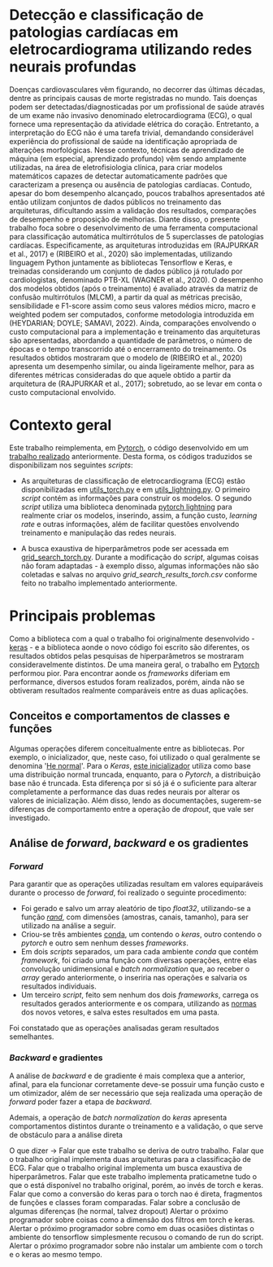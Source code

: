 # Detecção e classificação de patologias cardíacas em eletrocardiograma utilizando redes neurais profundas


Doenças cardiovasculares vêm figurando, no decorrer das últimas décadas, dentre as principais causas de morte registradas no mundo. Tais doenças podem ser detectadas/diagnosticadas por um profissional de saúde através de um exame não invasivo denominado eletrocardiograma (ECG), o qual fornece uma representação da atividade elétrica do coração. Entretanto, a interpretação do ECG não é uma tarefa trivial, demandando considerável experiência do profissional de saúde na identificação apropriada de alterações morfológicas. Nesse contexto, técnicas de aprendizado de máquina (em especial, aprendizado profundo) vêm sendo amplamente utilizadas, na área de eletrofisiologia clínica, para criar modelos matemáticos capazes de detectar automaticamente padrões que caracterizam a presença ou ausência de patologias cardíacas. Contudo, apesar do bom desempenho alcançado, poucos trabalhos apresentados até então utilizam conjuntos de dados públicos no treinamento das arquiteturas, dificultando assim a validação dos resultados, comparações de desempenho e proposição de melhorias. Diante disso, o presente trabalho foca sobre o desenvolvimento de uma ferramenta computacional para classificação automática multirrótulos de 5 superclasses de patologias cardíacas. Especificamente, as arquiteturas introduzidas em (RAJPURKAR et al., 2017) e (RIBEIRO et al., 2020) são implementadas, utilizando linguagem Python juntamente as bibliotecas Tensorflow e Keras, e treinadas considerando um conjunto de dados público já rotulado por cardiologistas, denominado PTB-XL (WAGNER et al., 2020). O desempenho dos modelos obtidos (após o treinamento) é avaliado através da matriz de confusão multirrótulos (MLCM), a partir da qual as métricas precisão, sensibilidade e F1-score assim como seus valores médios micro, macro e weighted podem ser computados, conforme metodologia introduzida em (HEYDARIAN; DOYLE; SAMAVI, 2022). Ainda, comparações envolvendo o custo computacional para a implementação e treinamento das arquiteturas são apresentadas, abordando a quantidade de parâmetros, o número de épocas e o tempo transcorrido até o encerramento do treinamento. Os resultados obtidos mostraram que o modelo de (RIBEIRO et al., 2020) apresenta um desempenho similar, ou ainda ligeiramente melhor, para as diferentes métricas consideradas do que aquele obtido a partir da arquitetura de (RAJPURKAR et al., 2017); sobretudo, ao se levar em conta o custo computacional envolvido.

# Contexto geral


Este trabalho reimplementa, em [Pytorch](https://pytorch.org), o código desenvolvido em um [trabalho realizado](https://github.com/lablapse/ecg_signal_processing.git) anteriormente. Desta forma, os códigos traduzidos se disponibilizam nos seguintes *scripts*:

- As arquiteturas de classificação de eletrocardiograma (ECG) estão disponibilizadas em [utils_torch.py](utils_torch.py) e em [utils_lightning.py](utils_lightning.py). O primeiro *script* contém as informações para construir os modelos. O segundo *script* utiliza uma biblioteca denominada [pytorch lightning](utils_lightning.py) para realmente criar os modelos, inserindo, assim, a função custo, *learning rate* e outras informações, além de facilitar questões envolvendo treinamento e manipulação das redes neurais.

- A busca exaustiva de hiperparâmetros pode ser acessada em [grid_search_torch.py](grid_search_torch.py). Durante a modificação do _script_, algumas coisas não foram adaptadas - à exemplo disso, algumas informações não são coletadas e salvas no arquivo _grid_search_results_torch.csv_ conforme feito no trabalho implementado anteriormente.


# Principais problemas

Como a biblioteca com a qual o trabalho foi originalmente desenvolvido - [keras](https://www.tensorflow.org/guide/keras?hl=pt-br) - e a biblioteca aonde o novo código foi escrito são diferentes, os resultados obtidos pelas pesquisas de hiperparâmetros se mostraram consideravelmente distintos. De uma maneira geral, o trabalho em [Pytorch](https://pytorch.org) performou pior. Para encontrar aonde os _frameworks_ diferiam em performance, diversos estudos foram realizados, porém, ainda não se obtiveram resultados realmente comparáveis entre as duas aplicações.

## Conceitos e comportamentos de classes e funções

Algumas operações diferem conceitualmente entre as bibliotecas. Por exemplo, o inicializador, que, neste caso, foi utilizado o qual geralmente se denomina '[He normal](https://arxiv.org/abs/1502.01852)'. Para o _Keras_, [este inicializador](https://keras.io/api/layers/initializers/) utiliza como base uma distribuição normal truncada, enquanto, para o _Pytorch_, a distribuição base não é truncada. Esta diferença por si só já é o suficiente para alterar completamente a performance das duas redes neurais por alterar os valores de inicialização. Além disso, lendo as documentações, sugerem-se diferenças de comportamento entre a operação de _dropout_, que vale ser investigado. 

## Análise de _forward_, _backward_ e os gradientes

### _Forward_

Para garantir que as operações utilizadas resultam em valores equiparáveis durante o processo de _forward_, foi realizado o seguinte procedimento:

- Foi gerado e salvo um array aleatório de tipo _float32_, utilizando-se a função [_rand_](https://numpy.org/doc/stable/reference/random/generated/numpy.random.rand.html), com dimensões (amostras, canais, tamanho), para ser utilizado na análise a seguir. 
- Criou-se três ambientes [conda](https://www.anaconda.com/download), um contendo o _keras_, outro contendo o _pytorch_ e outro sem nenhum desses _frameworks_.
- Em dois _scripts_ separados, um para cada ambiente _conda_ que contém _framework_, foi criado uma função com diversas operações, entre elas convolução unidimensional e _batch normalization_ que, ao receber o _array_ gerado anteriormente, o inseriria nas operações e salvaria os resultados individuais.
- Um terceiro _script_, feito sem nenhum dos dois _frameworks_, carrega os resultados gerados anteriormente e os compara, utilizando as [normas](https://numpy.org/doc/stable/reference/generated/numpy.linalg.norm.html) dos novos vetores, e salva estes resultados em uma pasta.

Foi constatado que as operações analisadas geram resultados semelhantes. 

### _Backward_ e gradientes

A análise de _backward_ e de gradiente é mais complexa que a anterior, afinal, para ela funcionar corretamente deve-se possuir uma função custo e um otimizador, além de ser necessário que seja realizada uma operação de _forward_ poder fazer a etapa de _backward_. 



Ademais, a operação de _batch normalization_ do _keras_ apresenta comportamentos distintos durante o treinamento e a validação, o que serve de obstáculo para a análise direta 

O que dizer -> Falar que este trabalho se deriva de outro trabalho.
               Falar que o trabalho original implementa duas arquiteturas para a classificação de ECG.
               Falar que o trabalho original implementa um busca exaustiva de hiperparâmetros.
               Falar que este trabalho implementa praticametne tudo o que o está disponível no trabalho original, porém, ao invés de torch e keras.
               Falar que como a conversão do keras para o torch nao é direta, fragmentos de funções e classes foram comparadas.
               Falar sobre a conclusão de algumas diferenças (he normal, talvez dropout)
               Alertar o próximo programador sobre coisas como a dimensão dos filtros em torch e keras.
               Alertar o próximo programador sobre como em duas ocasiões distintas o ambiente do tensorflow simplesmente recusou o comando de run do script.
               Alertar o próximo programador sobre não instalar um ambiente com o torch e o keras ao mesmo tempo.
